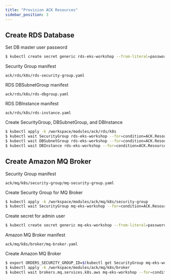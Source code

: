 ```yaml
---
title: "Provision ACK Resources"
sidebar_position: 3
---
```


## Create RDS Database

Set DB master user password
```bash
$ kubectl create secret generic rds-eks-workshop --from-literal=password="$(date +%s | sha256sum | base64 | head -c 32)" --namespace default
```

Security Group manifest
```file
ack/rds/k8s/rds-security-group.yaml
```
RDS DBSubnetGroup manifest
```file
ack/rds/k8s/rds-dbgroup.yaml
```
RDS DBInstance manifest
```file
ack/rds/k8s/rds-instance.yaml
```

Create SecurityGroup, DBSubnetGroup, and DBInstance
```bash timeout=1020
$ kubectl apply -k /workspace/modules/ack/rds/k8s
$ kubectl wait SecurityGroup rds-eks-workshop --for=condition=ACK.ResourceSynced --timeout=1m
$ kubectl wait DBSubnetGroup rds-eks-workshop --for=condition=ACK.ResourceSynced --timeout=1m
$ kubectl wait DBInstance rds-eks-workshop --for=condition=ACK.ResourceSynced --timeout=15m
```

## Create Amazon MQ Broker 


Security Group manifest
```file
ack/mq/k8s/security-group/mq-security-group.yaml
```

Create Security Group for MQ Broker
```bash
$ kubectl apply -k /workspace/modules/ack/mq/k8s/security-group
$ kubectl wait SecurityGroup mq-eks-workshop --for=condition=ACK.ResourceSynced --timeout=1m
```


Create secret for admin user
```bash
$ kubectl create secret generic mq-eks-workshop --from-literal=password="$(date +%s | sha256sum | base64 | head -c 32)" --namespace default
```

Amazon MQ Broker manifest
```file
ack/mq/k8s/broker/mq-broker.yaml
```

Create Amazon MQ Broker
```bash timeout=1080
$ export ORDERS_SECURITY_GROUP_ID=$(kubectl get SecurityGroup mq-eks-workshop -o go-template='{{.status.id}}')
$ kubectl apply -k /workspace/modules/ack/mq/k8s/broker
$ kubectl wait brokers.mq.services.k8s.aws mq-eks-workshop --for=condition=ACK.ResourceSynced --timeout=18m
```

